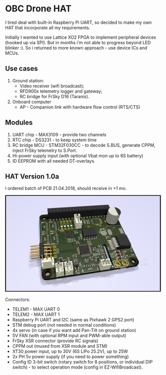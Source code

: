 OBC Drone HAT
=============

I tired deal with built-in Raspberry Pi UART,
so decided to make my own HAT that incorporate all my requirements.

Initially I wanted to use Lattice XO2 FPGA to implement peripheral devices (hooked up via SPI).
But in months i'm not able to progress beyond LED blinker :).
So i returned to more known approach - use device ICs and MCUs.


Use cases
---------

1. Ground station:
   * Video receiver (wifi broadcast);
   * RFD900x telemetry logger and gateway;
   * RC bridge for FrSky D16 (Taranis).
2. Onboard computer
   * AP - Companion link with hardware flow control (RTS/CTS)


Modules
-------

1. UART chip - MAX3109 - provide two channels
2. RTC chip - DS3231 - to keep system time
3. RC bridge MCU - STM32F030CC - to decode S.BUS, generate CPPM, inject FrSky telemetry to S.Port.
4. Hi-power supply input (with optional Vbat mon up to 6S battery)
5. ID EEPROM with all needed DT-overlays.


HAT Version 1.0a
----------------

I ordered batch of PCB 21.04.2018, should receive in +1 mo.

![3D render](3d-render-pcb-v1.0a.png)


Connectors:

- TELEM1 - MAX UART 0
- TELEM2 - MAX UART 1
- Raspberry Pi UART and I2C (same as Pixhawk 2 GPS2 port)
- STM debug port (not needed in normal conditions)
- 4x servo (in case if you want add Pan-Tilt on ground station)
- 5V FAN (with optional RPM input and PWM-able output)
- FrSky XSR connector (provide RC signals)
- CPPM out (muxed from XSR module and STM)
- XT30 power input, up to 30V (6S LiPo 25.2V), up to 25W
- 2x PH 5v power supply (if you need to power something)
- Config ID 3-bit switch (rotary switch for 8 positions, or individual DIP switch) - to select operation mode (config in EZ-WifiBroadcast).
